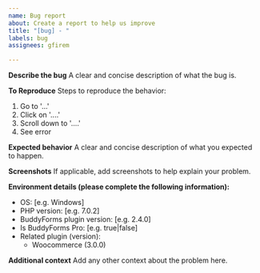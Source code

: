 ```yaml
---
name: Bug report
about: Create a report to help us improve
title: "[bug] - "
labels: bug
assignees: gfirem

---
```


**Describe the bug**
A clear and concise description of what the bug is.

**To Reproduce**
Steps to reproduce the behavior:
1. Go to '...'
2. Click on '....'
3. Scroll down to '....'
4. See error

**Expected behavior**
A clear and concise description of what you expected to happen.

**Screenshots**
If applicable, add screenshots to help explain your problem.

**Environment details (please complete the following information):**
 - OS: [e.g. Windows]
 - PHP version: [e.g. 7.0.2]
 - BuddyForms plugin version: [e.g. 2.4.0]
 - Is BuddyForms Pro: [e.g. true|false]
 - Related plugin (version):
   - Woocommerce (3.0.0)

**Additional context**
Add any other context about the problem here.
